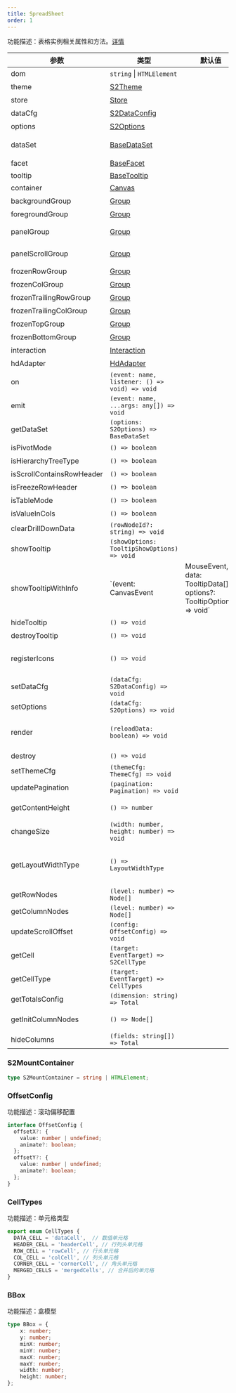 ```yaml
---
title: SpreadSheet
order: 1
---
```


功能描述：表格实例相关属性和方法。[详情](https://github.com/antvis/S2/blob/master/packages/s2-core/src/sheet-type/spread-sheet.ts)

| 参数 | 类型 | 默认值 | 功能描述 |
| --- | --- | --- | --- |
| dom | `string` \| `HTMLElement` |   | 挂载的容器节点 |
| theme | [S2Theme](/zh/docs/api/general/S2Theme) |    | 主题配置 |
| store | [Store](/zh/docs/api/basic-class/store) |    | 存储的一些信息 |
| dataCfg | [S2DataConfig](/zh/docs/api/general/S2DataConfig) |   | 数据配置 |
| options | [S2Options](/zh/docs/api/general/S2Options) |   | 表格配置 |
| dataSet | [BaseDataSet](/zh/docs/api/basic-class/base-data-set) |   | 表格数据集 （字段，数据，排序） |
| facet | [BaseFacet](/zh/docs/api/basic-class/base-facet) |  | 当前可视渲染区域 |
| tooltip | [BaseTooltip](/zh/docs/api/basic-class/base-tooltip) |   | tooltip |
| container | [Canvas](https://g.antv.vision/zh/docs/api/canvas) |   | g-canvas 实例 |
| backgroundGroup | [Group](https://g.antv.vision/zh/docs/api/group) |   | 背景颜色区域 group |
| foregroundGroup |  [Group](https://g.antv.vision/zh/docs/api/group) |   | 背景颜色区域 group |
| panelGroup |  [Group](https://g.antv.vision/zh/docs/api/group) |    | 可视范围单元格区域 group |
| panelScrollGroup |  [Group](https://g.antv.vision/zh/docs/api/group) |    | 可视范围单元格滚动区域 group |
| frozenRowGroup |  [Group](https://g.antv.vision/zh/docs/api/group) |  | 行头冻结区域 group |
| frozenColGroup |  [Group](https://g.antv.vision/zh/docs/api/group) |    | 列头冻结区域 group |
| frozenTrailingRowGroup |  [Group](https://g.antv.vision/zh/docs/api/group) |    | 行头底部冻结区域 group |
| frozenTrailingColGroup |  [Group](https://g.antv.vision/zh/docs/api/group) |    | 列头底部冻结区域 group |
| frozenTopGroup |  [Group](https://g.antv.vision/zh/docs/api/group) |   | 顶部冻结区域 group |
| frozenBottomGroup |  [Group](https://g.antv.vision/zh/docs/api/group) |  | 底部冻结区域 group |
| interaction |  [Interaction](/zh/docs/api/basic-class/interaction) |   | 交互 |
| hdAdapter | [HdAdapter](https://github.com/antvis/S2/blob/master/packages/s2-core/src/ui/hd-adapter/index.ts) |  | 高清适配 |
| on | `(event: name, listener: () => void) => void` |    | 事件订阅 |
| emit | `(event: name, ...args: any[]) => void` |   | 事件发布 |
| getDataSet | `(options: S2Options) => BaseDataSet` |    | 获取数据集 |
| isPivotMode | `() => boolean` |  | 是否是透视表 |
| isHierarchyTreeType | `() => boolean` |  | 是否是树状结构 |
| isScrollContainsRowHeader | `() => boolean` |  | 是否是包含行头的滚动 |
| isFreezeRowHeader | `() => boolean` | | 是否是冻结行头状态 |
| isTableMode | `() => boolean` |  | 是否是明细表 |
| isValueInCols | `() => boolean` |   | 是否是数值置于行头 |
| clearDrillDownData | `(rowNodeId?: string) => void` |   | 清除下钻数据 |
| showTooltip | `(showOptions: TooltipShowOptions) => void` |    | 显示 tooltip |
| showTooltipWithInfo | `(event: CanvasEvent | MouseEvent, data: TooltipData[], options?: TooltipOptions) => void` |  |  显示 tooltip, 并且展示一些默认信息 |
| hideTooltip | `() => void` |   | 隐藏 tooltip |
| destroyTooltip | `() => void` |  | 销毁 tooltip |
| registerIcons | `() => void` |    | 注册 自定义 svg 图标 （根据 `options.customSVGIcons`) |
| setDataCfg | `(dataCfg: S2DataConfig) => void` |   | 更新数据配置 |
| setOptions | `(dataCfg: S2Options) => void` |    | 更新表格配置 |
| render | `(reloadData: boolean) => void` |   | 重新渲染表格，如果 reloadData = true, 则会重新计算数据 |
| destroy | `() => void` |   | 销毁表格 |
| setThemeCfg | `(themeCfg: ThemeCfg) => void` |  | 更新主题配置 |
| updatePagination | `(pagination: Pagination) => void` |   | 更新分页 |
| getContentHeight | `() => number` |   | 获取当前表格实际内容高度 |
| changeSize | `(width: number, height: number) => void` |    | 修改表格画布大小，不用重新加载数据 |
| getLayoutWidthType | `() => LayoutWidthType` |   | 获取单元格宽度布局类型（LayoutWidthType: `adaptive` \| `colAdaptive` \| `compact`） |
| getRowNodes | `(level: number) => Node[]` |    | 获取行头节点 |
| getColumnNodes | `(level: number) => Node[]` |   | 获取列节点 |
| updateScrollOffset | `(config: OffsetConfig) => void` |    | 更新滚动偏移 |
| getCell | `(target: EventTarget) => S2CellType` |  | 根据 event.target 获取当前 单元格 |
| getCellType | `(target: EventTarget) => CellTypes` |   | 根据 event.target 获取当前 单元格类型 |
| getTotalsConfig | `(dimension: string) => Total` |   | 获取总计小计配置 |
| getInitColumnNodes | `() => Node[]` |    | 获取初次渲染的列头信息 （比如：隐藏列头前） |
| hideColumns | `(fields: string[]) => Total` |   | 隐藏列头 |

### S2MountContainer

```ts
type S2MountContainer = string | HTMLElement;
```

### OffsetConfig

功能描述：滚动偏移配置

```ts
interface OffsetConfig {
  offsetX?: {
    value: number | undefined;
    animate?: boolean;
  };
  offsetY?: {
    value: number | undefined;
    animate?: boolean;
  };
}
```

### CellTypes

功能描述：单元格类型

```ts
export enum CellTypes {
  DATA_CELL = 'dataCell',  // 数值单元格
  HEADER_CELL = 'headerCell', // 行列头单元格
  ROW_CELL = 'rowCell', // 行头单元格
  COL_CELL = 'colCell', // 列头单元格
  CORNER_CELL = 'cornerCell', // 角头单元格
  MERGED_CELLS = 'mergedCells', // 合并后的单元格
}
```

### BBox

功能描述：盒模型

```ts
type BBox = {
    x: number;
    y: number;
    minX: number;
    minY: number;
    maxX: number;
    maxY: number;
    width: number;
    height: number;
};
```
